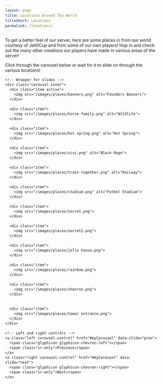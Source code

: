 ```yaml
---
layout: page
title: Locations Around The World
titleShort: Locations
permalink: /locations/
---
```


To get a better feel of our server, here are some places in from our world courtesy of Jell0Cup and from some of our own players! Hop in and check out the many other creations our players have made in various areas of the server! 

Click through the carousel below or wait for it to slide on through the various locations!

<div>
  <div id="myCarousel" class="carousel slide" data-ride="carousel">
    <!-- Indicators -->
    <!-- <ol class="carousel-indicators">
      <li data-target="#myCarousel" data-slide-to="0" class="active"></li>
      <li data-target="#myCarousel" data-slide-to="1"></li>
      <li data-target="#myCarousel" data-slide-to="2"></li>
    </ol> -->

    <!-- Wrapper for slides -->
    <div class="carousel-inner">
      <div class="item active">
        <img src="/images/places/banners.png" alt="Founders Banners">
      </div>

      <div class="item">
        <img src="/images/places/horse family.png" alt="Wildlife">
      </div>
    
      <div class="item">
        <img src="/images/places/hot spring.png" alt="Hot Spring">
      </div>

      <div class="item">
        <img src="/images/places/vivi.png" alt="Black Mage">
      </div>

      <div class="item">
        <img src="/images/places/train together.png" alt="Railway">
      </div>

      <div class="item">
        <img src="/images/places/stadium.png" alt="Futbol Stadium">
      </div>

      <div class="item">
        <img src="/images/places/secret.png">
      </div>

      <div class="item">
        <img src="/images/places/secret2.png">
      </div>

      <div class="item">
        <img src="/images/places/jello house.png">
      </div>

      <div class="item">
        <img src="/images/places/rainbow.png">
      </div>

      <div class="item">
        <img src="/images/places/shenron.png">
      </div>


      <div class="item">
        <img src="/images/places/tower entrance.png">
      </div>
    </div>

    <!-- Left and right controls -->
    <a class="left carousel-control" href="#myCarousel" data-slide="prev">
      <span class="glyphicon glyphicon-chevron-left"></span>
      <span class="sr-only">Previous</span>
    </a>
    <a class="right carousel-control" href="#myCarousel" data-slide="next">
      <span class="glyphicon glyphicon-chevron-right"></span>
      <span class="sr-only">Next</span>
    </a>
  </div>
</div>